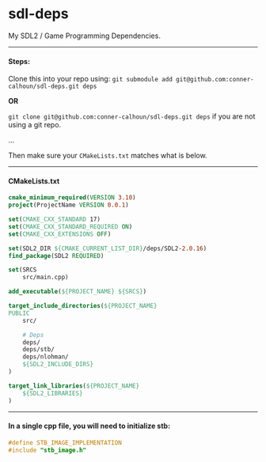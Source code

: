 # sdl-deps

My SDL2 / Game Programming Dependencies. 

---
#### Steps:

Clone this into your repo using: `git submodule add git@github.com:conner-calhoun/sdl-deps.git deps` 

**OR** 

`git clone git@github.com:conner-calhoun/sdl-deps.git deps` if you are not using a git repo.

...

Then make sure your `CMakeLists.txt` matches what is below.

---
#### CMakeLists.txt


```CMake
cmake_minimum_required(VERSION 3.10)
project(ProjectName VERSION 0.0.1)

set(CMAKE_CXX_STANDARD 17)
set(CMAKE_CXX_STANDARD_REQUIRED ON)
set(CMAKE_CXX_EXTENSIONS OFF)

set(SDL2_DIR ${CMAKE_CURRENT_LIST_DIR}/deps/SDL2-2.0.16)
find_package(SDL2 REQUIRED)

set(SRCS
    src/main.cpp)

add_executable(${PROJECT_NAME} ${SRCS})

target_include_directories(${PROJECT_NAME}
PUBLIC
    src/

    # Deps
    deps/
    deps/stb/
    deps/nlohman/
    ${SDL2_INCLUDE_DIRS}
)

target_link_libraries(${PROJECT_NAME}
    ${SDL2_LIBRARIES}
)
```

---
#### In a single cpp file, you will need to initialize stb:

```c++
#define STB_IMAGE_IMPLEMENTATION
#include "stb_image.h"
```

